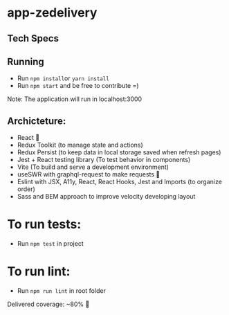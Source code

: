 # app-zedelivery

## Tech Specs

## Running
* Run `npm install`or `yarn install`
* Run `npm start` and be free to contribute =)

Note: The application will run in localhost:3000

## Archicteture:
- React :rocket:
- Redux Toolkit (to manage state and actions)
- Redux Persist (to keep data in local storage saved when refresh pages)
- Jest + React testing library (To test behavior in components)
- Vite (To build and serve a development environment)
- useSWR with graphql-request to make requests :rocket:
- Eslint with JSX, A11y, React, React Hooks, Jest and Imports (to organize order)
- Sass and BEM approach to improve velocity developing layout

# To run tests:

- Run `npm test` in project

# To run lint:

- Run `npm run lint` in root folder

Delivered coverage: ~80% :rocket:
